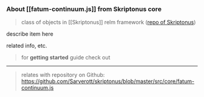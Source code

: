 
### About [[fatum-continuum.js]] from Skriptonus core
> class of objects in [[Skriptonus]] relm framework ([repo of Skriptonus][skriptonus-repo])

describe item here

related info, etc.


> for **getting started** guide check out 

---

> relates with repository on Github: https://github.com/Sarverott/skriptonus/blob/master/src/core/fatum-continuum.js

[skriptonus-repo]: https://github.com/Sarverott/skriptonus#readme
